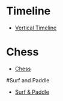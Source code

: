 ---
---

# Timeline

* [Vertical Timeline](timeline/index.html)


# Chess

* [Chess](chessboard/index.html) 


#Surf and Paddle

* [Surf & Paddle](surf+paddle/index.html)